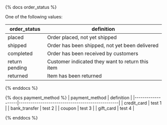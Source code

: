 {% docs order_status %}
	
One of the following values: 

| order_status   | definition                                       |
|----------------|--------------------------------------------------|
| placed         | Order placed, not yet shipped                    |
| shipped        | Order has been shipped, not yet been delivered   |
| completed      | Order has been received by customers             |
| return pending | Customer indicated they want to return this item |
| returned       | Item has been returned                           |


{% enddocs %}


{% docs payment_method %}
| payment_method    | definition                                       |
|-------------------|--------------------------------------------------|
| credit_card       | test 1                                           |
| bank_transfer     | test 2                                           |
| coupon            | test 3                                           |
| gift_card         | test 4                                           |

{% enddocs %}

